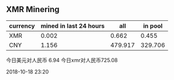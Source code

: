## XMR Minering

|currency|mined in last 24 hours|all|in pool|
|---|---|---|---|
|XMR|0.002|0.662|0.455|
|CNY|1.156|479.917|329.706|

今日美元对人民币 6.94	今日xmr对人民币725.08


2018-10-18 23:20